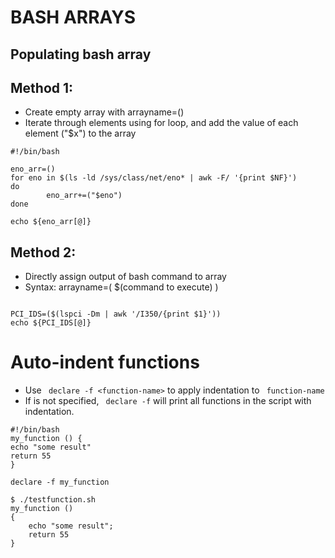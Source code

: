 # BASH ARRAYS

## Populating bash array 

## Method 1:
- Create empty array with arrayname=()
- Iterate through elements using for loop, and add the value of each element ("$x") to the array

```script
#!/bin/bash

eno_arr=()
for eno in $(ls -ld /sys/class/net/eno* | awk -F/ '{print $NF}')
do
        eno_arr+=("$eno")
done

echo ${eno_arr[@]}
```

## Method 2:
- Directly assign output of bash command to array
- Syntax: arrayname=( $(command to execute) )

```script

PCI_IDS=($(lspci -Dm | awk '/I350/{print $1}'))
echo ${PCI_IDS[@]}
```

# Auto-indent functions 

- Use ``` declare -f <function-name>``` to apply indentation to ``` function-name```
- If <function-name> is not specified, ``` declare -f``` will print all functions in the script with indentation.

```script
#!/bin/bash
my_function () {
echo "some result"
return 55
}

declare -f my_function
```

```script
$ ./testfunction.sh
my_function ()
{
    echo "some result";
    return 55
}
```



